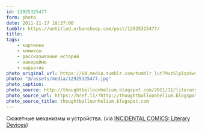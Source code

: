 ```yaml
---
id: 12925325477
form: photo
date: 2011-11-17 18:37:00
tumblr: https://untitled.urbansheep.com/post/12925325477/
title:
tags:
    - картинки
    - комиксы
    - рассказывание историй
    - нанораймо
    - нарратив
photo_original_url: https://64.media.tumblr.com/tumblr_lut79vzSlp1qz4wzio1_640.jpg
photo: "@/assets/media/12925325477.jpg"
photo_caption:
photo_source: http://thoughtballoonhelium.blogspot.com/2011/11/literary-devices.html
photo_source_url: https://href.li/?http://thoughtballoonhelium.blogspot.com/2011/11/literary-devices.html
photo_source_title: thoughtballoonhelium.blogspot.com
---
```


<p>Сюжетные механизмы и устройства. (via <a href="http://thoughtballoonhelium.blogspot.com/2011/11/literary-devices.html">INCIDENTAL COMICS: Literary Devices</a>)</p>
